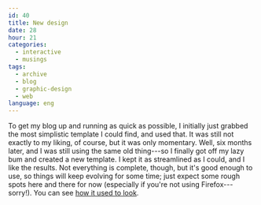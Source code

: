 ```yaml
---
id: 40
title: New design
date: 28
hour: 21
categories:
  - interactive
  - musings
tags:
  - archive
  - blog
  - graphic-design
  - web
language: eng
---
```


To get my blog up and running as quick as possible, I initially just grabbed the most simplistic template I could find, and used that. It was still not exactly to my liking, of course, but it was only momentary. Well, six months later, and I was still using the same old thing---so I finally got off my lazy bum and created a new template. I kept it as streamlined as I could, and I like the results. Not everything is complete, though, but it's good enough to use, so things will keep evolving for some time; just expect some rough spots here and there for now (especially if you're not using Firefox---sorry!). You can see [how it used to look](/files/2008/12-new-design/oldblogtemplate.png).
